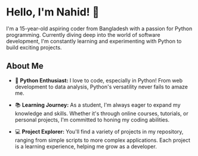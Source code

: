 # Hello, I'm Nahid! 👋

I'm a 15-year-old aspiring coder from Bangladesh with a passion for Python programming. Currently diving deep into the world of software development, I'm constantly learning and experimenting with Python to build exciting projects.

## About Me

- 🐍 **Python Enthusiast:** I love to code, especially in Python! From web development to data analysis, Python's versatility never fails to amaze me.
  
- 📚 **Learning Journey:** As a student, I'm always eager to expand my knowledge and skills. Whether it's through online courses, tutorials, or personal projects, I'm committed to honing my coding abilities.

- 💻 **Project Explorer:** You'll find a variety of projects in my repository, ranging from simple scripts to more complex applications. Each project is a learning experience, helping me grow as a developer.

